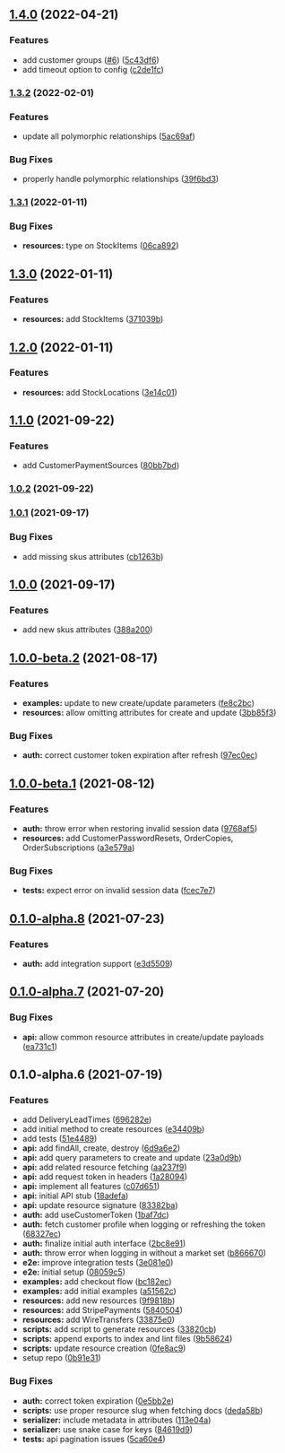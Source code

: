 ## [1.4.0](https://github.com/atoms-studio/commercelayer-sdk/compare/1.3.2...1.4.0) (2022-04-21)


### Features

* add customer groups ([#6](https://github.com/atoms-studio/commercelayer-sdk/issues/6)) ([5c43df6](https://github.com/atoms-studio/commercelayer-sdk/commit/5c43df6cf6614a95453ada1944bf2698ad3a5fab))
* add timeout option to config ([c2de1fc](https://github.com/atoms-studio/commercelayer-sdk/commit/c2de1fc3476e83a0939b209663f37b0147204f52))

### [1.3.2](https://github.com/atoms-studio/commercelayer-sdk/compare/1.3.1...1.3.2) (2022-02-01)


### Features

* update all polymorphic relationships ([5ac69af](https://github.com/atoms-studio/commercelayer-sdk/commit/5ac69af15949a3f9c05bee35147adf852aa6e5e0))


### Bug Fixes

* properly handle polymorphic relationships ([39f6bd3](https://github.com/atoms-studio/commercelayer-sdk/commit/39f6bd376e9405cbbcffc7f6ca8033b6874eaffd))

### [1.3.1](https://github.com/atoms-studio/commercelayer-sdk/compare/1.3.0...1.3.1) (2022-01-11)


### Bug Fixes

* **resources:** type on StockItems ([06ca892](https://github.com/atoms-studio/commercelayer-sdk/commit/06ca892ade06ce591942ccb7f83c3a46dbe46ba0))

## [1.3.0](https://github.com/atoms-studio/commercelayer-sdk/compare/1.2.0...1.3.0) (2022-01-11)


### Features

* **resources:** add StockItems ([371039b](https://github.com/atoms-studio/commercelayer-sdk/commit/371039be840eb7011351ab06a9703d50b7c82a7f))

## [1.2.0](https://github.com/atoms-studio/commercelayer-sdk/compare/1.1.0...1.2.0) (2022-01-11)


### Features

* **resources:** add StockLocations ([3e14c01](https://github.com/atoms-studio/commercelayer-sdk/commit/3e14c01227b4a219cf8f351616239cf69ba3c925))

## [1.1.0](https://github.com/atoms-studio/commercelayer-sdk/compare/1.0.2...1.1.0) (2021-09-22)


### Features

* add CustomerPaymentSources ([80bb7bd](https://github.com/atoms-studio/commercelayer-sdk/commit/80bb7bd292580f71079291aec57d22abedcb8d3e))

### [1.0.2](https://github.com/atoms-studio/commercelayer-sdk/compare/1.0.1...1.0.2) (2021-09-22)

### [1.0.1](https://github.com/atoms-studio/commercelayer-sdk/compare/1.0.0...1.0.1) (2021-09-17)


### Bug Fixes

* add missing skus attributes ([cb1263b](https://github.com/atoms-studio/commercelayer-sdk/commit/cb1263b8f22850ef973549d7ecd8c92260c19e88))

## [1.0.0](https://github.com/atoms-studio/commercelayer-sdk/compare/1.0.0-beta.2...1.0.0) (2021-09-17)


### Features

* add new skus attributes ([388a200](https://github.com/atoms-studio/commercelayer-sdk/commit/388a200eb636391d392722121553e7df9d4f2f36))

## [1.0.0-beta.2](https://github.com/atoms-studio/commercelayer-sdk/compare/1.0.0-beta.1...1.0.0-beta.2) (2021-08-17)


### Features

* **examples:** update to new create/update parameters ([fe8c2bc](https://github.com/atoms-studio/commercelayer-sdk/commit/fe8c2bc127ec14d2cdd2515a09c0447af851350f))
* **resources:** allow omitting attributes for create and update ([3bb85f3](https://github.com/atoms-studio/commercelayer-sdk/commit/3bb85f3c054b6e787d40ab99f29442265950e3c6))


### Bug Fixes

* **auth:** correct customer token expiration after refresh ([97ec0ec](https://github.com/atoms-studio/commercelayer-sdk/commit/97ec0ecccddbd1fde7f925590068fb1903690367))

## [1.0.0-beta.1](https://github.com/atoms-studio/commercelayer-sdk/compare/0.1.0-alpha.8...1.0.0-beta.1) (2021-08-12)


### Features

* **auth:** throw error when restoring invalid session data ([9768af5](https://github.com/atoms-studio/commercelayer-sdk/commit/9768af5d22f4f7f23ad1cfe39015b4f0e5227b53))
* **resources:** add CustomerPasswordResets, OrderCopies, OrderSubscriptions ([a3e579a](https://github.com/atoms-studio/commercelayer-sdk/commit/a3e579a288c007ec4e82346c8e8f40a60c65a7d7))


### Bug Fixes

* **tests:** expect error on invalid session data ([fcec7e7](https://github.com/atoms-studio/commercelayer-sdk/commit/fcec7e7d1cd762627391b97b555435e78613accf))

## [0.1.0-alpha.8](https://github.com/atoms-studio/commercelayer-sdk/compare/0.1.0-alpha.7...0.1.0-alpha.8) (2021-07-23)


### Features

* **auth:** add integration support ([e3d5509](https://github.com/atoms-studio/commercelayer-sdk/commit/e3d5509d44d0e38ba3e33b2cf6c7f6859134fd1d))

## [0.1.0-alpha.7](https://github.com/atoms-studio/commercelayer-sdk/compare/0.1.0-alpha.6...0.1.0-alpha.7) (2021-07-20)


### Bug Fixes

* **api:** allow common resource attributes in create/update payloads ([ea731c1](https://github.com/atoms-studio/commercelayer-sdk/commit/ea731c15b7064c7bc248a25f19f0e173543abc49))

## 0.1.0-alpha.6 (2021-07-19)


### Features

* add DeliveryLeadTimes ([696282e](https://github.com/atoms-studio/commercelayer-sdk/commit/696282ea30958018cdbf0ad09230bc31670a1768))
* add initial method to create resources ([e34409b](https://github.com/atoms-studio/commercelayer-sdk/commit/e34409b395725d58dd4a6348376271ee2012acb0))
* add tests ([51e4489](https://github.com/atoms-studio/commercelayer-sdk/commit/51e4489e4f5d637aa641d36c0195c7a21556c5d0))
* **api:** add findAll, create, destroy ([6d9a6e2](https://github.com/atoms-studio/commercelayer-sdk/commit/6d9a6e2e995287788a868e9ab204ac8439d5c7a9))
* **api:** add query parameters to create and update ([23a0d9b](https://github.com/atoms-studio/commercelayer-sdk/commit/23a0d9b8c4d7fc8e6475b4bd16d9964a943b9bf7))
* **api:** add related resource fetching ([aa237f9](https://github.com/atoms-studio/commercelayer-sdk/commit/aa237f9fe92bdb9d320207a66d101ed6065e514d))
* **api:** add request token in headers ([1a28094](https://github.com/atoms-studio/commercelayer-sdk/commit/1a280946525a5d807fb91aac6c5a993908608ddd))
* **api:** implement all features ([c07d651](https://github.com/atoms-studio/commercelayer-sdk/commit/c07d651600e8dccc8935703d357eee7219f36dbc))
* **api:** initial API stub ([18adefa](https://github.com/atoms-studio/commercelayer-sdk/commit/18adefa9e3fe7893f601e8cc39e93f8d0cb86a7c))
* **api:** update resource signature ([83382ba](https://github.com/atoms-studio/commercelayer-sdk/commit/83382baf536d394fb21bb33e2fe47fc79b83f2b7))
* **auth:** add useCustomerToken ([1baf7dc](https://github.com/atoms-studio/commercelayer-sdk/commit/1baf7dcbaf7c3bd29c417149b2eb1b0653c44fa0))
* **auth:** fetch customer profile when logging or refreshing the token ([68327ec](https://github.com/atoms-studio/commercelayer-sdk/commit/68327ec5a2f0ab8d4954f4930788cbc0e59f53c0))
* **auth:** finalize initial auth interface ([2bc8e91](https://github.com/atoms-studio/commercelayer-sdk/commit/2bc8e91a36cc5c2ef6f526796b93444256b6f59a))
* **auth:** throw error when logging in without a market set ([b866670](https://github.com/atoms-studio/commercelayer-sdk/commit/b8666704a6c4c91e448ca6df4d24c259d0597396))
* **e2e:** improve integration tests ([3e081e0](https://github.com/atoms-studio/commercelayer-sdk/commit/3e081e0be47d35d9049bf44f8d4be50d860e1ffd))
* **e2e:** initial setup ([08059c5](https://github.com/atoms-studio/commercelayer-sdk/commit/08059c5f267af4610669bade7aae3f6a9b776889))
* **examples:** add checkout flow ([bc182ec](https://github.com/atoms-studio/commercelayer-sdk/commit/bc182ec2ae8c202b950b52cf775e6dc313ec2dbd))
* **examples:** add initial examples ([a51562c](https://github.com/atoms-studio/commercelayer-sdk/commit/a51562c0a7ac8730a367848e5fc0136c7a918978))
* **resources:** add new resources ([9f9818b](https://github.com/atoms-studio/commercelayer-sdk/commit/9f9818b9266e36d2bc13c7d488943afa10b26830))
* **resources:** add StripePayments ([5840504](https://github.com/atoms-studio/commercelayer-sdk/commit/584050488b02c7d8a05d6b75fd4f39b6f70e5c65))
* **resources:** add WireTransfers ([33875e0](https://github.com/atoms-studio/commercelayer-sdk/commit/33875e0eda48dc05cd36cc78423072f991137530))
* **scripts:** add script to generate resources ([33820cb](https://github.com/atoms-studio/commercelayer-sdk/commit/33820cbef75a4a32ffddbd97591318d5bee75aef))
* **scripts:** append exports to index and lint files ([9b58624](https://github.com/atoms-studio/commercelayer-sdk/commit/9b5862417fc950ad994dbd807de9c59fa771a2d6))
* **scripts:** update resource creation ([0fe8ac9](https://github.com/atoms-studio/commercelayer-sdk/commit/0fe8ac97e4ea3c6ebd717b9487f46c62b8ba82c9))
* setup repo ([0b91e31](https://github.com/atoms-studio/commercelayer-sdk/commit/0b91e313b67716fef130a9501d1d76f34093ac72))


### Bug Fixes

* **auth:** correct token expiration ([0e5bb2e](https://github.com/atoms-studio/commercelayer-sdk/commit/0e5bb2e3524e98f0f574b900df34f3ec5f71fafe))
* **scripts:** use proper resource slug when fetching docs ([deda58b](https://github.com/atoms-studio/commercelayer-sdk/commit/deda58b6c443dc4de0a5448af3afb644c5518a3a))
* **serializer:** include metadata in attributes ([113e04a](https://github.com/atoms-studio/commercelayer-sdk/commit/113e04ae44ed7578fc6f240f58bb2cfa1f58ca94))
* **serializer:** use snake case for keys ([84619d9](https://github.com/atoms-studio/commercelayer-sdk/commit/84619d968835b152e0a17a7b33e32f3588c8c692))
* **tests:** api pagination issues ([5ca60e4](https://github.com/atoms-studio/commercelayer-sdk/commit/5ca60e4c3d5fe4058a369034c3302f3cd4db3005))

